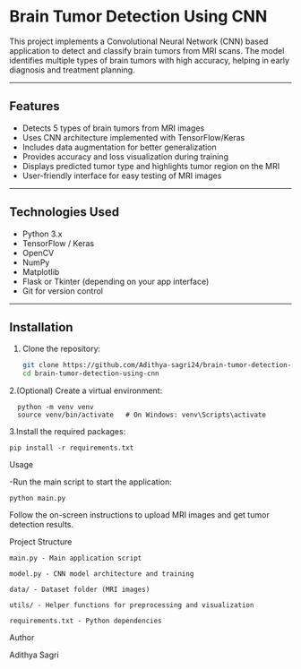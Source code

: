 # Brain Tumor Detection Using CNN

This project implements a Convolutional Neural Network (CNN) based application to detect and classify brain tumors from MRI scans. The model identifies multiple types of brain tumors with high accuracy, helping in early diagnosis and treatment planning.

---

## Features

- Detects 5 types of brain tumors from MRI images
- Uses CNN architecture implemented with TensorFlow/Keras
- Includes data augmentation for better generalization
- Provides accuracy and loss visualization during training
- Displays predicted tumor type and highlights tumor region on the MRI
- User-friendly interface for easy testing of MRI images

---

## Technologies Used

- Python 3.x
- TensorFlow / Keras
- OpenCV
- NumPy
- Matplotlib
- Flask or Tkinter (depending on your app interface)
- Git for version control

---

## Installation

1. Clone the repository:

   ```bash
   git clone https://github.com/Adithya-sagri24/brain-tumor-detection-using-cnn.git
   cd brain-tumor-detection-using-cnn

2.(Optional) Create a virtual environment:

      python -m venv venv
      source venv/bin/activate   # On Windows: venv\Scripts\activate

3.Install the required packages:

    pip install -r requirements.txt

Usage

-Run the main script to start the application:

    python main.py

Follow the on-screen instructions to upload MRI images and get tumor detection results.

Project Structure

    main.py - Main application script

    model.py - CNN model architecture and training

    data/ - Dataset folder (MRI images)

    utils/ - Helper functions for preprocessing and visualization

    requirements.txt - Python dependencies

Author

Adithya Sagri

